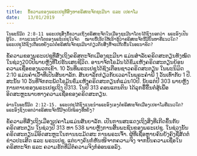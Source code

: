 ```yaml
---
title:  ຂໍ້ຄວາມຂອງພຣະເຢຊູທີ່ສົ່ງຫາຄຣິສຕະຈັກຊະມີນາ ແລະ ເປຄາໂມ
date:   13/01/2019
---
```


`ໃນພະນິມິດ 2:8-11 ພຣະເຢຊູສົ່ງຂໍ້ຄວາມເຖິງຄຣິສຕະຈັກໃນເມືອງຊະມີນາໂດຍໄດ້ຊົງບອກວ່າ ພຣະອົງເປັນຜູ້ໃດ. ການແນະນໍາໂຕຂອງພຣະເຢຊູໃນຈົດ  ໝາຍນີ້ເຮັດໃຫ້ເຮົາຮູ້ວ່າຄຣິສຕະຈັກນີ້ມີບັນຫາຄືແນວໃດ? ພຣະເຢຊູໄດ້ຊົງເຕືອນຫຍັງແດ່ຕໍ່ຄຣິສຕະຈັກຊະມີນາກ່ຽວກັບສິ່ງທີ່ຈະເກີດຂຶ້ນໃນອະນາຄົດ?` 

ຂໍ້ຄວາມຂອງພຣະເຢຊູທີ່ສົ່ງເຖິງຄຣິສຕະຈັກເມືອງຊະມີນາ ແມ່ນສໍາລັບຄຣິດສະຕຽນທັງໝົດໃນຊ່ວງ200ປີພາຍຫຼັງທີ່ໂຢຮັນເສຍຊີວິດ. ອານາຈັກໂຣມັນໄດ້ຂົ່ມເຫັງຄຣິດສະຕຽນຍ້ອນຄວາມເຊື່ອຂອງພວກເຂົາ. 10 ວັນທີ່ພຣະເຢຊູໄດ້ຊົງເຕືອນຊາວຄຣິດສະຕຽນ ໃນພະນິມິດ 2:10 ແມ່ນຄໍາເວົ້າທີ່ເປັນສັນຍາລັກ. ສັນຍາລັກກ່ຽວກັບເວລາໃນພຣະຄໍາພີ 1 ວັນເທົ່າກັບ 1 ປີ. ສະນັ້ນ 10 ວັນທີ່ຈັກກະພັດໂຣມັນຂົ່ມເຫັງຄຣິດສະຕຽນກໍ່ແມ່ນ10ປີ. ນັບແຕ່ປີ 303 ພາຍຫຼັງການຕາຍຂອງພຣະເຢຊູເຖິງ ປີ313. ໃນປີ 313 ຄອນແຕນຕິນ ໄດ້ລຸກຮື້ຂຶ້ນຕໍ່ສູ້ເພື່ອອິດສະຫຼະພາບທາງຄວາມເຊື່ອຂອງຄຣິດສະຕຽນ.

`ອ່ານໃນພະນິິມິດ 2:12-15. ພຣະເຢຊູໄດ້ຊົງແນະນໍາພຣະອົງເອງຕໍ່ຄຣິສຕະຈັກເມືອງເປຄາໂມຄືແນວໃດ? ພຣະອົງຊົງບອກວ່າຄຣິສຕະຈັກນີ້ມີຈຸດບົກພ່ອງຄືຫຍັງ?` 

ຂໍ້ຄວາມທີ່ສົ່ງເຖິງເມືອງເປຄາໂມແມ່ນສັນຍາລັກ. ເປັນການສະແດງເຖິງສິ່ງທີ່ເກີດຂຶ້ນກັບຄຣິດສະຕຽນ ໃນຊ່ວງປີ 313 ຫາ 538 ພາຍຫຼັງການສິ້ນພະຊົນຂອງພຣະເຢຊູ. ໃນຊ່ວງນັ້ນຄຣິດສະຕຽນມີອິດສະຫຼະໃນການນະມັດສະ ການພຣະເຈົ້າ. ຜູ້ທີ່ເຊື່ອຫຼາຍຄົນຍັງຄົງຊື່ສັດຕໍ່ຂ່າວປະເສີດ ແລະ ພຣະເຢຊູ. ແຕ່ບາງຄົນກໍ່ຫັນໜີຈາກຄວາມຈິງ ຈາກນັ້ນຄວາມເຊື່ອໃນຄຣິສຕະຈັກ ແລະ ຄວາມຮັກທີ່ມີຕໍ່ຄວາມຈິງກໍ່ອ່ອນແອລົງ.